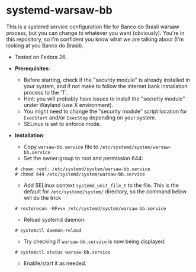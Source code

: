 # systemd-warsaw-bb

This is a systemd service configuration file for Banco do Brasil warsaw process, but you can change to whatever you want (obviously).
You're in this repository, so I'm confident you know what we are talking about (I'm looking at you Banco do Brasil).

- Tested on Fedora 26.

- **Prerequisites**:
  - Before starting, check if the "security module" is already installed in your system, and if not make to follow the internet bank installation process to the 'T'.
  - Hint: you will probably have issues to install the "security module" under Wayland (use X environment).
  - You might need to change the "security module" script location for `ExecStart` and/or `ExecStop` depending on your system.
  - SELinux is set to enforce mode.

- **Installation**:
  - Copy `warsaw-bb.service` file to `/etc/systemd/system/warsaw-bb.service`
  - Set the owner:group to root and permission 644:
  ~~~
  # chown root: /etc/systemd/system/warsaw-bb.service
  # chmod 644 /etc/systemd/system/warsaw-bb.service
  ~~~
  - Add SELinux context `systemd_unit_file_t` to the file. This is the default for `/etc/systemd/system/` directory, so the command below will do the trick
   ~~~
   # restorecon -RFvvv /etc/systemd/system/warsaw-bb.service
   ~~~
  - Reload systemd daemon:
  ~~~
  # systemctl daemon-reload
  ~~~
  - Try checking if `warsaw-bb.service` is now being displayed:
  ~~~
  # systemctl status warsaw-bb.service
  ~~~
  - Enable/start it as needed.
